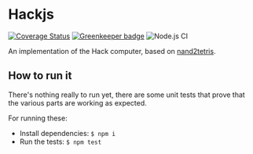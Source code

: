 # Hackjs

[![Coverage Status](https://coveralls.io/repos/github/dhedegaard/hackjs/badge.svg?branch=master)](https://coveralls.io/github/dhedegaard/hackjs?branch=master)
[![Greenkeeper badge](https://badges.greenkeeper.io/dhedegaard/hackjs.svg)](https://greenkeeper.io/)
![Node.js CI](https://github.com/dhedegaard/hackjs/workflows/Node.js%20CI/badge.svg)

An implementation of the Hack computer, based on [nand2tetris](https://www.nand2tetris.org/).

## How to run it

There's nothing really to run yet, there are some unit tests that prove that the various parts are working as expected.

For running these:

- Install dependencies: `$ npm i`
- Run the tests: `$ npm test`
